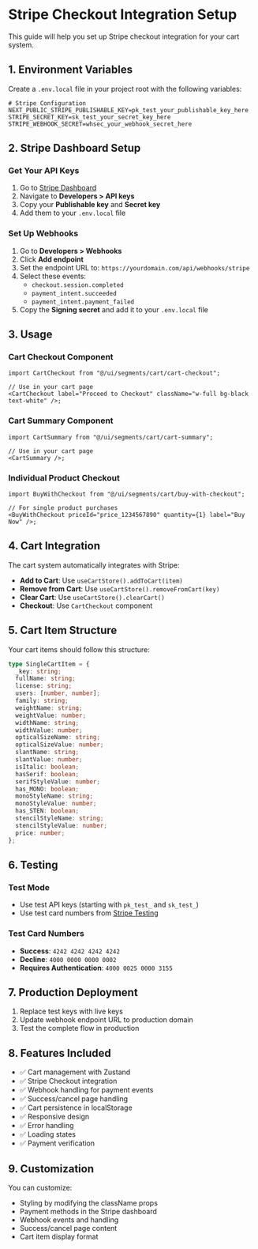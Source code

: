 # Stripe Checkout Integration Setup

This guide will help you set up Stripe checkout integration for your cart system.

## 1. Environment Variables

Create a `.env.local` file in your project root with the following variables:

```env
# Stripe Configuration
NEXT_PUBLIC_STRIPE_PUBLISHABLE_KEY=pk_test_your_publishable_key_here
STRIPE_SECRET_KEY=sk_test_your_secret_key_here
STRIPE_WEBHOOK_SECRET=whsec_your_webhook_secret_here
```

## 2. Stripe Dashboard Setup

### Get Your API Keys

1. Go to [Stripe Dashboard](https://dashboard.stripe.com/)
2. Navigate to **Developers > API keys**
3. Copy your **Publishable key** and **Secret key**
4. Add them to your `.env.local` file

### Set Up Webhooks

1. Go to **Developers > Webhooks**
2. Click **Add endpoint**
3. Set the endpoint URL to: `https://yourdomain.com/api/webhooks/stripe`
4. Select these events:
   - `checkout.session.completed`
   - `payment_intent.succeeded`
   - `payment_intent.payment_failed`
5. Copy the **Signing secret** and add it to your `.env.local` file

## 3. Usage

### Cart Checkout Component

```tsx
import CartCheckout from "@/ui/segments/cart/cart-checkout";

// Use in your cart page
<CartCheckout label="Proceed to Checkout" className="w-full bg-black text-white" />;
```

### Cart Summary Component

```tsx
import CartSummary from "@/ui/segments/cart/cart-summary";

// Use in your cart page
<CartSummary />;
```

### Individual Product Checkout

```tsx
import BuyWithCheckout from "@/ui/segments/cart/buy-with-checkout";

// For single product purchases
<BuyWithCheckout priceId="price_1234567890" quantity={1} label="Buy Now" />;
```

## 4. Cart Integration

The cart system automatically integrates with Stripe:

- **Add to Cart**: Use `useCartStore().addToCart(item)`
- **Remove from Cart**: Use `useCartStore().removeFromCart(key)`
- **Clear Cart**: Use `useCartStore().clearCart()`
- **Checkout**: Use `CartCheckout` component

## 5. Cart Item Structure

Your cart items should follow this structure:

```typescript
type SingleCartItem = {
  _key: string;
  fullName: string;
  license: string;
  users: [number, number];
  family: string;
  weightName: string;
  weightValue: number;
  widthName: string;
  widthValue: number;
  opticalSizeName: string;
  opticalSizeValue: number;
  slantName: string;
  slantValue: number;
  isItalic: boolean;
  hasSerif: boolean;
  serifStyleValue: number;
  has_MONO: boolean;
  monoStyleName: string;
  monoStyleValue: number;
  has_STEN: boolean;
  stencilStyleName: string;
  stencilStyleValue: number;
  price: number;
};
```

## 6. Testing

### Test Mode

- Use test API keys (starting with `pk_test_` and `sk_test_`)
- Use test card numbers from [Stripe Testing](https://stripe.com/docs/testing)

### Test Card Numbers

- **Success**: `4242 4242 4242 4242`
- **Decline**: `4000 0000 0000 0002`
- **Requires Authentication**: `4000 0025 0000 3155`

## 7. Production Deployment

1. Replace test keys with live keys
2. Update webhook endpoint URL to production domain
3. Test the complete flow in production

## 8. Features Included

- ✅ Cart management with Zustand
- ✅ Stripe Checkout integration
- ✅ Webhook handling for payment events
- ✅ Success/cancel page handling
- ✅ Cart persistence in localStorage
- ✅ Responsive design
- ✅ Error handling
- ✅ Loading states
- ✅ Payment verification

## 9. Customization

You can customize:

- Styling by modifying the className props
- Payment methods in the Stripe dashboard
- Webhook events and handling
- Success/cancel page content
- Cart item display format
